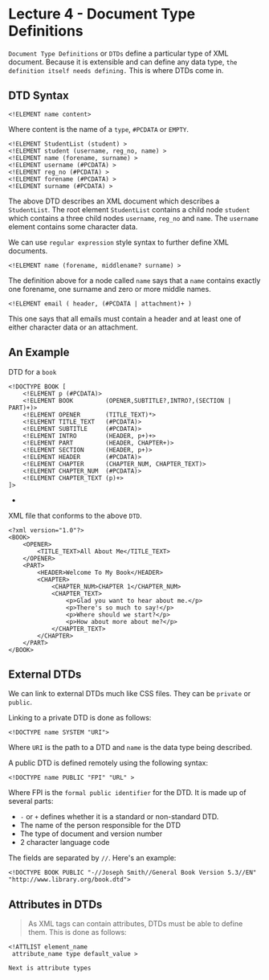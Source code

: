 Lecture 4 - Document Type Definitions
==

`Document Type Definitions` or `DTDs` define a particular type of XML document. Because it is extensible and can define any data type, `the definition itself needs defining.` This is where DTDs come in.

DTD Syntax
--
    <!ELEMENT name content>

Where content is the name of a `type`, `#PCDATA` or `EMPTY`.

    <!ELEMENT StudentList (student) > 
    <!ELEMENT student (username, reg_no, name) > 
    <!ELEMENT name (forename, surname) > 
    <!ELEMENT username (#PCDATA) > 
    <!ELEMENT reg_no (#PCDATA) > 
    <!ELEMENT forename (#PCDATA) > 
    <!ELEMENT surname (#PCDATA) > 

The above DTD describes an XML document which describes a `StudentList`.
The root element `StudentList` contains a child node `student` which contains a three child nodes `username`, `reg_no` and `name`. The `username` element contains some character data.

We can use `regular expression` style syntax to further define XML documents. 

    <!ELEMENT name (forename, middlename? surname) >

The definition above for a node called `name` says that a `name` contains exactly one forename, one surname and zero or more middle names. 

    <!ELEMENT email ( header, (#PCDATA | attachment)+ )

This one says that all emails must contain a header and at least one of either character data or an attachment. 

An Example
--

DTD for a `book`
    
    <!DOCTYPE BOOK [
        <!ELEMENT p (#PCDATA)>
        <!ELEMENT BOOK         (OPENER,SUBTITLE?,INTRO?,(SECTION | PART)+)>
        <!ELEMENT OPENER       (TITLE_TEXT)*>
        <!ELEMENT TITLE_TEXT   (#PCDATA)>
        <!ELEMENT SUBTITLE     (#PCDATA)>
        <!ELEMENT INTRO        (HEADER, p+)+>
        <!ELEMENT PART         (HEADER, CHAPTER+)>
        <!ELEMENT SECTION      (HEADER, p+)>
        <!ELEMENT HEADER       (#PCDATA)>
        <!ELEMENT CHAPTER      (CHAPTER_NUM, CHAPTER_TEXT)>
        <!ELEMENT CHAPTER_NUM  (#PCDATA)>
        <!ELEMENT CHAPTER_TEXT (p)+>
    ]>
-
XML file that conforms to the above `DTD`.

    <?xml version="1.0"?>
    <BOOK>
        <OPENER>
            <TITLE_TEXT>All About Me</TITLE_TEXT>
        </OPENER>
        <PART>
            <HEADER>Welcome To My Book</HEADER>
            <CHAPTER>
                <CHAPTER_NUM>CHAPTER 1</CHAPTER_NUM>
                <CHAPTER_TEXT>
                    <p>Glad you want to hear about me.</p>
                    <p>There's so much to say!</p>
                    <p>Where should we start?</p>
                    <p>How about more about me?</p>
                </CHAPTER_TEXT>
            </CHAPTER>
        </PART>
    </BOOK>

External DTDs
--

We can link to external DTDs much like CSS files. They can be `private` or `public`. 

Linking to a private DTD is done as follows:

    <!DOCTYPE name SYSTEM "URI">

Where `URI` is the path to a DTD and `name` is the data type being described. 

A public DTD is defined remotely using the following syntax:

    <!DOCTYPE name PUBLIC "FPI" "URL" >

Where FPI is the `formal public identifier` for the DTD. It is made up of several parts:

* `-` or `+` defines whether it is a standard or non-standard DTD.
* The name of the person responsible for the DTD
* The type of document and version number
* 2 character language code

The fields are separated by `//`. Here's an example:

    <!DOCTYPE BOOK PUBLIC "-//Joseph Smith//General Book Version 5.3//EN" "http://www.library.org/book.dtd">

Attributes in DTDs
--
>As XML tags can contain attributes, DTDs must be able to define them. This is done as follows:

    <!ATTLIST element_name
     attribute_name type default_value >



`Next is attribute types`









